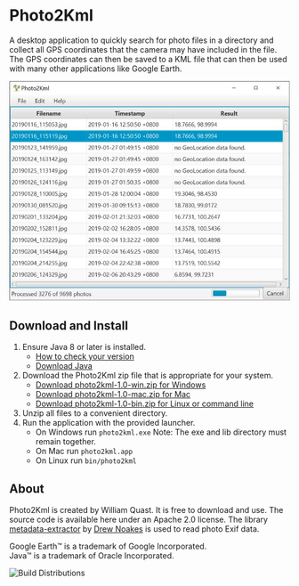 # Photo2Kml
A desktop application to quickly search for photo files in a directory and collect all GPS coordinates that the camera may have included in the file. The GPS coordinates can then be saved to a KML file that can then be used with many other applications like Google Earth. 

![Screenshot of Photo2Kml in action](docs/screenshot.jpg)

## Download and Install
 1. Ensure Java 8 or later is installed.
    * [How to check your version](https://www.java.com/en/download/help/version_manual.xml)
    * [Download Java](https://www.java.com/en/download/)
 2. Download the Photo2Kml zip file that is appropriate for your system.
    * [Download photo2kml-1.0-win.zip for Windows](https://github.com/will-quast/photo2kml/releases/latest)
    * [Download photo2kml-1.0-mac.zip for Mac](https://github.com/will-quast/photo2kml/releases/latest)
    * [Download photo2kml-1.0-bin.zip for Linux or command line](https://github.com/will-quast/photo2kml/releases/latest)
 3. Unzip all files to a convenient directory.
 4. Run the application with the provided launcher.
    * On Windows run `photo2kml.exe`  Note: The exe and lib directory must remain together.
    * On Mac run `photo2kml.app`
    * On Linux run `bin/photo2kml`

## About
Photo2Kml is created by William Quast.
It is free to download and use. The source code is available here under an Apache 2.0 license.
The library [metadata-extractor](https://github.com/drewnoakes/metadata-extractor) by [Drew Noakes](https://drewnoakes.com/code/exif/) is used to read photo Exif data.

   Google Earth™ is a trademark of Google Incorporated.  
   Java™ is a trademark of Oracle Incorporated.  

![Build Distributions](https://github.com/will-quast/photo2kml/workflows/Build%20Distributions/badge.svg?branch=master&event=push)